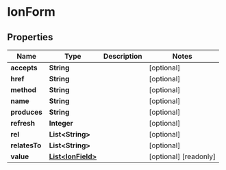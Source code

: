 

# IonForm


## Properties

| Name | Type | Description | Notes |
|------------ | ------------- | ------------- | -------------|
|**accepts** | **String** |  |  [optional] |
|**href** | **String** |  |  [optional] |
|**method** | **String** |  |  [optional] |
|**name** | **String** |  |  [optional] |
|**produces** | **String** |  |  [optional] |
|**refresh** | **Integer** |  |  [optional] |
|**rel** | **List&lt;String&gt;** |  |  [optional] |
|**relatesTo** | **List&lt;String&gt;** |  |  [optional] |
|**value** | [**List&lt;IonField&gt;**](IonField.md) |  |  [optional] [readonly] |



